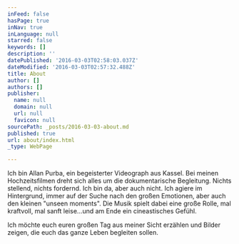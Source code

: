 ```yaml
---
inFeed: false
hasPage: true
inNav: true
inLanguage: null
starred: false
keywords: []
description: ''
datePublished: '2016-03-03T02:58:03.037Z'
dateModified: '2016-03-03T02:57:32.488Z'
title: About
author: []
authors: []
publisher:
  name: null
  domain: null
  url: null
  favicon: null
sourcePath: _posts/2016-03-03-about.md
published: true
url: about/index.html
_type: WebPage

---
```

Ich bin Allan Purba, ein begeisterter Videograph aus Kassel. Bei meinen Hochzeitsfilmen dreht sich alles um die dokumentarische Begleitung. Nichts stellend, nichts fordernd. Ich bin da, aber auch nicht. Ich agiere im Hintergrund, immer auf der Suche nach den großen Emotionen, aber auch den kleinen "unseen moments". Die Musik spielt dabei eine große Rolle, mal kraftvoll, mal sanft leise...und am Ende ein cineastisches Gefühl.

Ich möchte euch euren großen Tag aus meiner Sicht erzählen und Bilder zeigen, die euch das ganze Leben begleiten sollen.